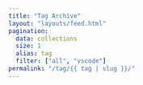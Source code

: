 ```yaml
---
title: "Tag Archive"
layout: "layouts/feed.html"
pagination:
  data: collections
  size: 1
  alias: tag
  filter: ["all", "vscode"]
permalink: "/tag/{{ tag | slug }}/"
---
```

